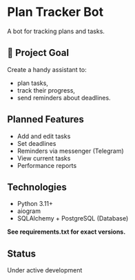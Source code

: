 # Plan Tracker Bot

A bot for tracking plans and tasks.

## 🎯 Project Goal
Create a handy assistant to:

- plan tasks,
- track their progress,
- send reminders about deadlines.

## Planned Features

- Add and edit tasks
- Set deadlines
- Reminders via messenger (Telegram)
- View current tasks
- Performance reports

## Technologies

- Python 3.11+
- aiogram
- SQLAlchemy + PostgreSQL (Database)

**See requirements.txt for exact versions.**

## Status

Under active development